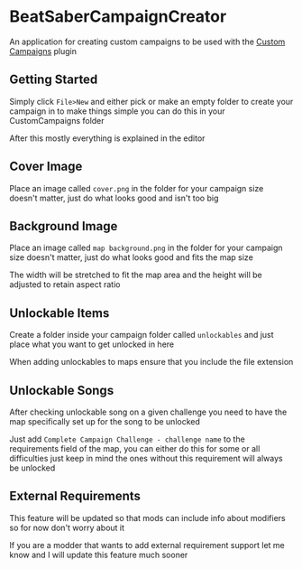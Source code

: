 # BeatSaberCampaignCreator
An application for creating custom campaigns to be used with the [Custom Campaigns](https://github.com/monkeymanboy/BeatSaberCustomCampaigns) plugin

## Getting Started
Simply click `File>New` and either pick or make an empty folder to create your campaign in to make things simple you can do this in your CustomCampaigns folder

After this mostly everything is explained in the editor

## Cover Image
Place an image called `cover.png` in the folder for your campaign size doesn't matter, just do what looks good and isn't too big

## Background Image
Place an image called `map background.png` in the folder for your campaign size doesn't matter, just do what looks good and fits the map size

The width will be stretched to fit the map area and the height will be adjusted to retain aspect ratio

## Unlockable Items
Create a folder inside your campaign folder called `unlockables` and just place what you want to get unlocked in here

When adding unlockables to maps ensure that you include the file extension

## Unlockable Songs
After checking unlockable song on a given challenge you need to have the map specifically set up for the song to be unlocked

Just add `Complete Campaign Challenge - challenge name` to the requirements field of the map, you can either do this for some or all difficulties just keep in mind the ones without this requirement will always be unlocked

## External Requirements
This feature will be updated so that mods can include info about modifiers so for now don't worry about it

If you are a modder that wants to add external requirement support let me know and I will update this feature much sooner